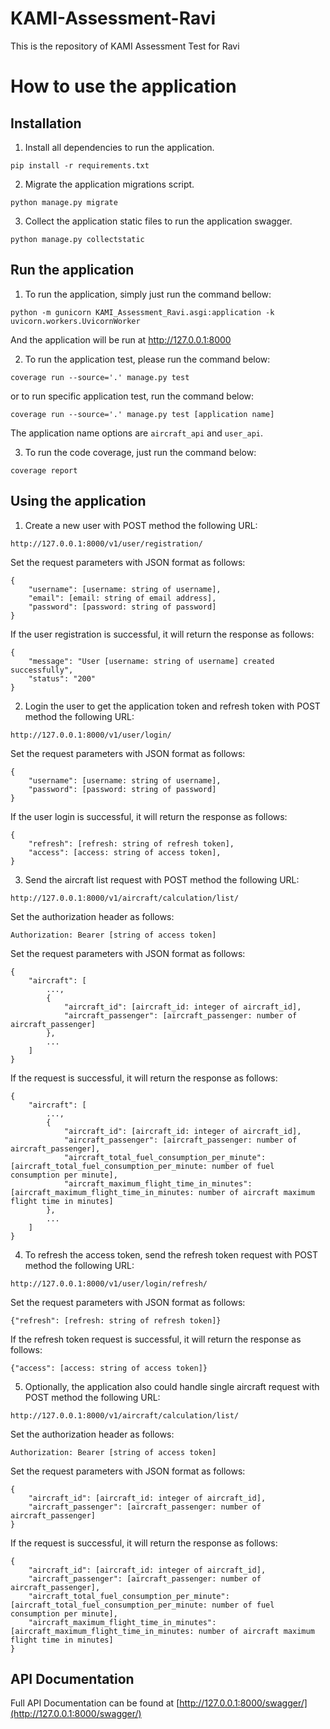 # KAMI-Assessment-Ravi
This is the repository of KAMI Assessment Test for Ravi

# How to use the application
## Installation
1. Install all dependencies to run the application.

`pip install -r requirements.txt`


2. Migrate the application migrations script.

`python manage.py migrate`


3. Collect the application static files to run the application swagger.

`python manage.py collectstatic`



## Run the application
1. To run the application, simply just run the command bellow:

`python -m gunicorn KAMI_Assessment_Ravi.asgi:application -k uvicorn.workers.UvicornWorker`


And the application will be run at http://127.0.0.1:8000


2. To run the application test, please run the command below:

`coverage run --source='.' manage.py test`

or to run specific application test, run the command below:

`coverage run --source='.' manage.py test [application name]`

The application name options are `aircraft_api` and `user_api`.


3. To run the code coverage, just run the command below:

`coverage report`



## Using the application
1. Create a new user with POST method the following URL:

`http://127.0.0.1:8000/v1/user/registration/`

Set the request parameters with JSON format as follows:

```
{
    "username": [username: string of username],
    "email": [email: string of email address],
    "password": [password: string of password]
}
```

If the user registration is successful, it will return the response as follows:

```
{
    "message": "User [username: string of username] created successfully",
    "status": "200"
}
```


2. Login the user to get the application token and refresh token with POST method the following URL:

`http://127.0.0.1:8000/v1/user/login/`

Set the request parameters with JSON format as follows:

```
{
    "username": [username: string of username],
    "password": [password: string of password]
}
```

If the user login is successful, it will return the response as follows:

```
{
    "refresh": [refresh: string of refresh token],
    "access": [access: string of access token],
}
```


3. Send the aircraft list request with POST method the following URL:

`http://127.0.0.1:8000/v1/aircraft/calculation/list/`

Set the authorization header as follows:

`Authorization: Bearer [string of access token]`

Set the request parameters with JSON format as follows:

```
{
    "aircraft": [
        ...,
        {
            "aircraft_id": [aircraft_id: integer of aircraft_id],
            "aircraft_passenger": [aircraft_passenger: number of aircraft_passenger]
        },
        ...
    ]
}
```

If the request is successful, it will return the response as follows:

```
{
    "aircraft": [
        ...,
        {
            "aircraft_id": [aircraft_id: integer of aircraft_id],
            "aircraft_passenger": [aircraft_passenger: number of aircraft_passenger],
            "aircraft_total_fuel_consumption_per_minute": [aircraft_total_fuel_consumption_per_minute: number of fuel consumption per minute],
            "aircraft_maximum_flight_time_in_minutes": [aircraft_maximum_flight_time_in_minutes: number of aircraft maximum flight time in minutes]
        },
        ...
    ]
}
```


4. To refresh the access token, send the refresh token request with POST method the following URL:

`http://127.0.0.1:8000/v1/user/login/refresh/`

Set the request parameters with JSON format as follows:

`{"refresh": [refresh: string of refresh token]}`

If the refresh token request is successful, it will return the response as follows:

`{"access": [access: string of access token]}`


5. Optionally, the application also could handle single aircraft request with POST method the following URL:

`http://127.0.0.1:8000/v1/aircraft/calculation/list/`

Set the authorization header as follows:

`Authorization: Bearer [string of access token]`

Set the request parameters with JSON format as follows:

```
{
    "aircraft_id": [aircraft_id: integer of aircraft_id],
    "aircraft_passenger": [aircraft_passenger: number of aircraft_passenger]
}
```

If the request is successful, it will return the response as follows:

```
{
    "aircraft_id": [aircraft_id: integer of aircraft_id],
    "aircraft_passenger": [aircraft_passenger: number of aircraft_passenger],
    "aircraft_total_fuel_consumption_per_minute": [aircraft_total_fuel_consumption_per_minute: number of fuel consumption per minute],
    "aircraft_maximum_flight_time_in_minutes": [aircraft_maximum_flight_time_in_minutes: number of aircraft maximum flight time in minutes]
}
```


## API Documentation
Full API Documentation can be found at [http://127.0.0.1:8000/swagger/](http://127.0.0.1:8000/swagger/)
